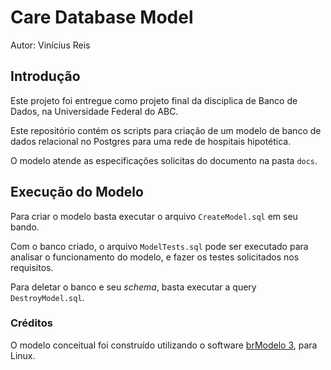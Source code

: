 # Care Database Model

Autor: Vinícius Reis

## Introdução

Este projeto foi entregue como projeto final da disciplica de Banco de Dados, na Universidade Federal do ABC.

Este repositório contém os scripts para criação de um modelo de banco de dados relacional no Postgres para uma rede de hospitais hipotética.

O modelo atende as especificações solicitas do documento na pasta ```docs```.

## Execução do Modelo

Para criar o modelo basta executar o arquivo ```CreateModel.sql``` em seu bando.

Com o banco criado, o arquivo ```ModelTests.sql``` pode ser executado para analisar o funcionamento do modelo, e fazer os testes solicitados nos requisitos.

Para deletar o banco e seu *schema*, basta executar a query ```DestroyModel.sql```.

### Créditos

O modelo conceitual foi construído utilizando o software [brModelo 3](http://www.sis4.com/brModelo/), para Linux.
